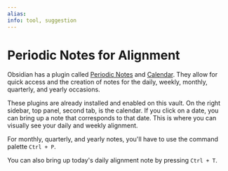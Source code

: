 ```yaml
---
alias: 
info: tool, suggestion
---
```

# Periodic Notes for Alignment
Obsidian has a plugin called [Periodic Notes](obsidian://show-plugin?id=periodic-notes) and [Calendar](obsidian://show-plugin?id=calendar). They allow for quick access and the creation of notes for the daily, weekly, monthly, quarterly, and yearly occasions.

These plugins are already installed and enabled on this vault. On the right sidebar, top panel, second tab, is the calendar. If you click on a date, you can bring up a note that corresponds to that date. This is where you can visually see your daily and weekly alignment.

For monthly, quarterly, and yearly notes, you'll have to use the command palette `Ctrl + P`.

You can also bring up today's daily alignment note by pressing `Ctrl + T`.